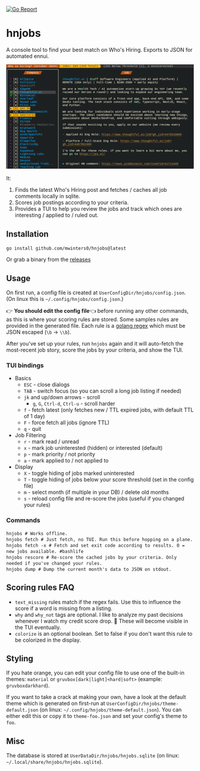 [![Go Report](https://goreportcard.com/badge/github.com/mwinters0/hnjobs)](https://goreportcard.com/report/github.com/mwinters0/hnjobs)

# hnjobs
A console tool to find your best match on Who's Hiring.  Exports to JSON for automated ennui.

![Screenshot](./docs/hnjobs-0.1.0.gif)

It:
1. Finds the latest Who's Hiring post and fetches / caches all job comments locally in sqlite.
2. Scores job postings according to your criteria.
3. Provides a TUI to help you review the jobs and track which ones are interesting / applied to / ruled out.

## Installation
```shell
go install github.com/mwinters0/hnjobs@latest
```

Or grab a binary from the [releases](https://github.com/mwinters0/hnjobs/releases)

## Usage
On first run, a config file is created at `UserConfigDir/hnjobs/config.json`.  (On linux this is
`~/.config/hnjobs/config.json`.)

👉 **You should edit the config file**👈 before running any other commands, as this is
where your scoring rules are stored.  Some samples rules are provided in the generated file.  Each rule is a
[golang regex](https://pkg.go.dev/regexp/syntax) which must be JSON escaped (`\b` -> `\\b`).

After you've set up your rules, run `hnjobs` again and it will auto-fetch the most-recent job story, score the jobs by
your criteria, and show the TUI.

### TUI bindings
- Basics
  - `ESC` - close dialogs
  - `TAB` - switch focus (so you can scroll a long job listing if needed)
  - `jk` and up/down arrows - scroll
    - `g`, `G`, `Ctrl-d`, `Ctrl-u` - scroll harder 
  - `f` - fetch latest (only fetches new / TTL expired jobs, with default TTL of 1 day)
  - `F` - force fetch all jobs (ignore TTL)
  - `q` - quit
- Job Filtering
  - `r` - mark read / unread
  - `x` - mark job uninterested (hidden) or interested (default)
  - `p` - mark priority / not priority
  - `a` - mark applied to / not applied to
- Display
  - `X` - toggle hiding of jobs marked uninterested
  - `T` - toggle hiding of jobs below your score threshold (set in the config file)
  - `m` - select month (if multiple in your DB) / delete old months
  - `s` - reload config file and re-score the jobs (useful if you changed your rules)

### Commands
```shell
hnjobs # Works offline.
hnjobs fetch # Just fetch, no TUI. Run this before hopping on a plane.
hnjobs fetch -x # Fetch and set exit code according to results. 0 = new jobs available. #bashlife
hnjobs rescore # Re-score the cached jobs by your criteria. Only needed if you've changed your rules.
hnjobs dump # Dump the current month's data to JSON on stdout.
```

## Scoring rules FAQ
- `text_missing` rules match if the regex fails.  Use this to influence the score if a word is missing from a listing.
- `why` and `why_not` tags are optional.  I like to analyze my past decisions whenever I watch my credit score drop. 
🤷  These will become visible in the TUI eventually.
- `colorize` is an optional boolean.  Set to false if you don't want this rule to be colorized in the display.

## Styling
If you hate orange, you can edit your config file to use one of the built-in themes: `material` or
`gruvbox[dark|light]<hard|soft>` (example: `gruvboxdarkhard`).

If you want to take a crack at making your own, have a look at the default theme which is generated on first-run at
`UserConfigDir/hnjobs/theme-default.json` (on linux: `~/.config/hnjobs/theme-default.json`).  You can either edit this
or copy it to `theme-foo.json` and set your config's theme to `foo`.

## Misc
The database is stored at `UserDataDir/hnjobs/hnjobs.sqlite` (on linux: `~/.local/share/hnjobs/hnjobs.sqlite`).  
